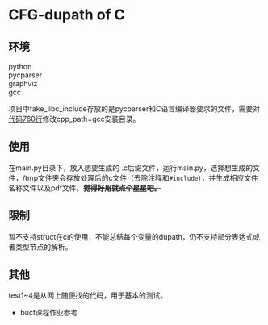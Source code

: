 # CFG-dupath of C
## 环境
python  
pycparser  
graphviz  
gcc 

项目中fake_libc_include存放的是pycparser和C语言编译器要求的文件，需要对[代码760行](./graph_gen.py#760)修改cpp_path=gcc安装目录。   

## 使用
在main.py目录下，放入想要生成的 .c后缀文件，运行main.py，选择想生成的文件，/tmp文件夹会存放处理后的c文件（去除注释和`#include`），并生成相应文件名称文件以及pdf文件。~~**觉得好用就点个星星吧。**~~

## 限制
暂不支持struct在c的使用，不能总结每个变量的dupath，仍不支持部分表达式或者类型节点的解析。

## 其他
test1~4是从网上随便找的代码，用于基本的测试。  

- buct课程作业参考